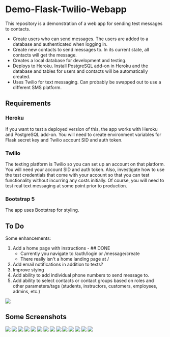 # Demo-Flask-Twilio-Webapp

This repository is a demonstration of a web app for sending test messages to contacts.

-   Create users who can send messages. The users are added to a database and authenticated when logging in.
-   Create new contacts to send messages to. In its current state, all contacts will get the message.
-   Creates a local database for development and testing.
-   Deploys to Heroku. Install PostgreSQL add-on in Heroku and the database and tables for users and contacts will be automatically created.
-   Uses Twilio for text messaging. Can probably be swapped out to use a different SMS platform.

## Requirements

### Heroku

If you want to test a deployed version of this, the app works with Heroku and PostgreSQL add-on. You will need to create environment variables for Flask secret key and Twilio account SID and auth token.

### Twilio

The texting platform is Twilio so you can set up an account on that platform. You will need your account SID and auth token. Also, investigate how to use the test credentials that come with your account so that you can test functionality without incurring any costs initially. Of course, you will need to test real text messaging at some point prior to production.

### Bootstrap 5

The app uses Bootstrap for styling.

## To Do

Some enhancements:

1. Add a home page with instructions - ## DONE
    - Currently you navigate to /auth/login or /message/create
    - There really isn't a home landing page at /
2. Add email notifications in addition to texts?
3. Improve stying
4. Add ability to add individual phone numbers to send message to.
5. Add ability to select contacts or contact groups based on roles and other parameters/tags (students, instructors, customers, employees, admins, etc.)

![](/docs/img/send-sms-from-pc.png)

## Some Screenshots

![](/docs/img/101.jpg)
![](/docs/img/102.jpg)
![](/docs/img/103.jpg)
![](/docs/img/104.jpg)
![](/docs/img/105.jpg)
![](/docs/img/106.jpg)
![](/docs/img/107.jpg)
![](/docs/img/108.jpg)
![](/docs/img/109.jpg)
![](/docs/img/110.jpg)
![](/docs/img/111.jpg)
![](/docs/img/112.jpg)
![](/docs/img/113.jpg)
![](/docs/img/114.jpg)
